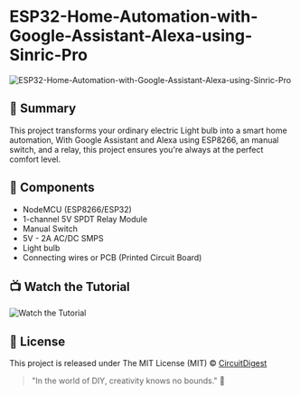 # ESP32-Home-Automation-with-Google-Assistant-Alexa-using-Sinric-Pro
![ESP32-Home-Automation-with-Google-Assistant-Alexa-using-Sinric-Pro](https://github.com/Circuit-Digest/ESP8266-Home-Automation-with-Google-Assistant-Alexa-using-Sinric-Pro/blob/main/Thumbnail%20Image/IMG_4912.JPG)

## 📜 Summary

This project transforms your ordinary electric Light bulb into a smart home automation, With Google Assistant and Alexa using ESP8266, an manual switch, and a relay, this project ensures you're always at the perfect comfort level.

## 🧰 Components

- NodeMCU (ESP8266/ESP32) 
- 1-channel 5V SPDT Relay Module
-	Manual Switch
-	5V - 2A  AC/DC SMPS 
-	Light bulb
-	Connecting wires or PCB (Printed Circuit Board)

## 📺 Watch the Tutorial

![Watch the Tutorial](https://github.com/Circuit-Digest/ESP32-Home-Automation-with-Google-Assistant-Alexa-using-Sinric-Pro/blob/main/Thumbnail%20Image/Home-Automation_GIF2.gif)

## 📝 License

This project is released under The MIT License (MIT) © [CircuitDigest](https://github.com/circuit-digest)

> "In the world of DIY, creativity knows no bounds." 🎨
